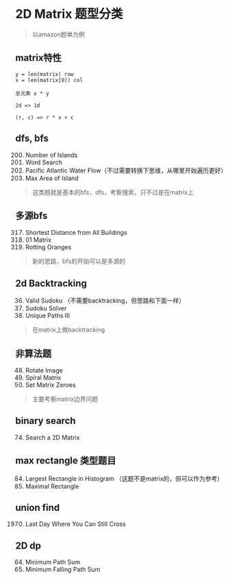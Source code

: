 # 2D Matrix 题型分类
> 以amazon题单为例


## matrix特性

```
y = len(matrix) row
x = len(matrix[0]) col

总元素 x * y

2d => 1d

(r, c) => r * x + c
```

## dfs, bfs

200. Number of Islands  
79. Word Search  
417. Pacific Atlantic Water Flow（不过需要转换下思维，从哪里开始遍历更好）  
695. Max Area of Island

> 这类题就是基本的bfs，dfs，考察搜索，只不过是在matrix上

## 多源bfs


317. Shortest Distance from All Buildings  
542. 01 Matrix  
994. Rotting Oranges  


> 新的思路，bfs的开始可以是多源的

## 2d Backtracking

36. Valid Sudoku （不需要backtracking，但思路和下面一样）  
37. Sudoku Solver  
980. Unique Paths III  

> 在matrix上做backtracking

## 非算法题

48. Rotate Image  
54. Spiral Matrix  
73. Set Matrix Zeroes  

> 主要考察matrix边界问题

## binary search

74. Search a 2D Matrix


## max rectangle 类型题目

84. Largest Rectangle in Histogram  （这题不是matrix的，但可以作为参考）
85. Maximal Rectangle  


## union find

1970. Last Day Where You Can Still Cross

## 2D dp

64. Minimum Path Sum  
931. Minimum Falling Path Sum  
